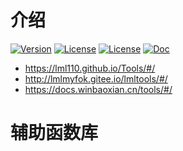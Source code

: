 
# 介绍

<p >
  <a href="https://www.npmjs.com/package/lml-tools"><img src="https://img.shields.io/npm/v/lml-tools.svg?sanitize=true" alt="Version"></a>
  <a href="https://www.npmjs.com/package/lml-tools"><img src="https://img.shields.io/npm/l/lml-tools.svg?sanitize=true" alt="License"></a>
  <a href="https://github.com/lml110/Tools"><img src="https://img.shields.io/github/checks-status/lml110/Tools/master.svg?sanitize=true" alt="License"></a>
  <a href="https://lml110.github.io/Tools/#/"><img src="https://res.wyins.net/autoUpload/common/4762872c-b3e2-42cf-a2a4-6839d8c54450.svg" alt="Doc"></a>
</p>

- https://lml110.github.io/Tools/#/
- http://lmlmyfok.gitee.io/lmltools/#/
- https://docs.winbaoxian.cn/tools/#/

# 辅助函数库
